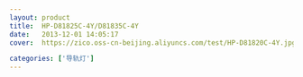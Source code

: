 ```yaml
---
layout: product
title:  HP-D81825C-4Y/D81835C-4Y
date:   2013-12-01 14:05:17
cover:	https://zico.oss-cn-beijing.aliyuncs.com/test/HP-D81820C-4Y.jpg

categories: ['导轨灯']
---
```

